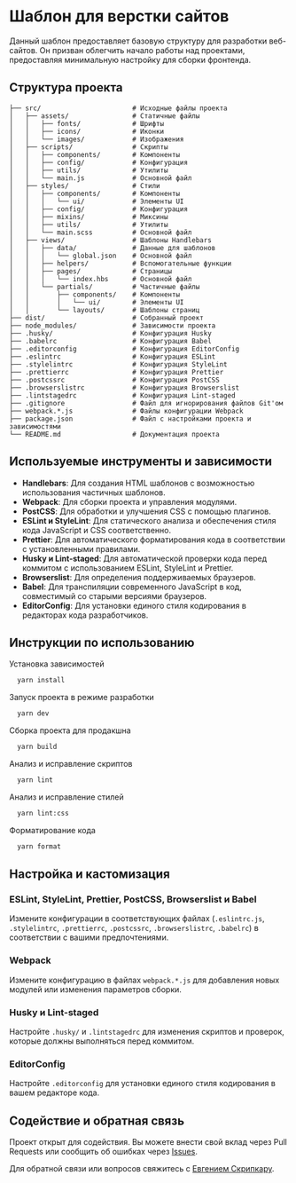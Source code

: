 # Шаблон для верстки сайтов

Данный шаблон предоставляет базовую структуру для разработки веб-сайтов. Он призван облегчить начало работы над
проектами, предоставляя минимальную настройку для сборки фронтенда.

## Структура проекта

```
├── src/                       # Исходные файлы проекта
│   ├── assets/                # Статичные файлы
│   │   ├── fonts/             # Шрифты
│   │   ├── icons/             # Иконки
│   │   └── images/            # Изображения
│   ├── scripts/               # Скрипты
│   │   ├── components/        # Компоненты
│   │   ├── config/            # Конфигурация
│   │   ├── utils/             # Утилиты
│   │   └── main.js            # Основной файл
│   ├── styles/                # Стили
│   │   ├── components/        # Компоненты
│   │   │   └── ui/            # Элементы UI
│   │   ├── config/            # Конфигурация
│   │   ├── mixins/            # Миксины
│   │   ├── utils/             # Утилиты
│   │   └── main.scss          # Основной файл
│   ├── views/                 # Шаблоны Handlebars
│   │   ├── data/              # Данные для шаблонов
│   │   │   └── global.json    # Основной файл
│   │   ├── helpers/           # Вспомогательные функции
│   │   ├── pages/             # Страницы
│   │   │   └── index.hbs      # Основной файл
│   │   └── partials/          # Частичные файлы
│   │       ├── components/    # Компоненты
│   │       │   └── ui/        # Элементы UI
│   │       └── layouts/       # Шаблоны страниц
├── dist/                      # Собранный проект
├── node_modules/              # Зависимости проекта
├── .husky/                    # Конфигурация Husky
├── .babelrc                   # Конфигурация Babel
├── .editorconfig              # Конфигурация EditorConfig
├── .eslintrc                  # Конфигурация ESLint
├── .stylelintrc               # Конфигурация StyleLint
├── .prettierrc                # Конфигурация Prettier
├── .postcssrc                 # Конфигурация PostCSS
├── .browserslistrc            # Конфигурация Browserslist
├── .lintstagedrc              # Конфигурация Lint-staged
├── .gitignore                 # Файл для игнорирования файлов Git'ом
├── webpack.*.js               # Файлы конфигурации Webpack
├── package.json               # Файл с настройками проекта и зависимостями
└── README.md                  # Документация проекта
```

## Используемые инструменты и зависимости

- **Handlebars**: Для создания HTML шаблонов с возможностью использования частичных шаблонов.
- **Webpack**: Для сборки проекта и управления модулями.
- **PostCSS**: Для обработки и улучшения CSS с помощью плагинов.
- **ESLint и StyleLint**: Для статического анализа и обеспечения стиля кода JavaScript и CSS соответственно.
- **Prettier**: Для автоматического форматирования кода в соответствии с установленными правилами.
- **Husky и Lint-staged**: Для автоматической проверки кода перед коммитом с использованием ESLint, StyleLint и
  Prettier.
- **Browserslist**: Для определения поддерживаемых браузеров.
- **Babel**: Для транспиляции современного JavaScript в код, совместимый со старыми версиями браузеров.
- **EditorConfig**: Для установки единого стиля кодирования в редакторах кода разработчиков.

## Инструкции по использованию

Установка зависимостей

```bash
  yarn install
```

Запуск проекта в режиме разработки

```bash
  yarn dev
```

Сборка проекта для продакшна

```bash
  yarn build
```

Анализ и исправление скриптов

```bash
  yarn lint
```

Анализ и исправление стилей

```bash
  yarn lint:css
```

Форматирование кода

```bash
  yarn format
```

## Настройка и кастомизация

### ESLint, StyleLint, Prettier, PostCSS, Browserslist и Babel

Измените конфигурации в соответствующих
файлах (`.eslintrc.js`, `.stylelintrc`, `.prettierrc`, `.postcssrc`, `.browserslistrc`, `.babelrc`) в соответствии с
вашими предпочтениями.

### Webpack

Измените конфигурацию в файлах `webpack.*.js` для добавления новых модулей или изменения параметров сборки.

### Husky и Lint-staged

Настройте `.husky/` и `.lintstagedrc` для изменения скриптов и проверок, которые должны выполняться перед коммитом.

### EditorConfig

Настройте `.editorconfig` для установки единого стиля кодирования в вашем редакторе кода.

## Содействие и обратная связь

Проект открыт для содействия. Вы можете внести свой вклад через Pull Requests или сообщить об ошибках
через [Issues](https://github.com/skripkaru/webpack-boilerplate/issues).

Для обратной связи или вопросов свяжитесь с [Евгением Скрипкару](https://github.com/skripkaru).
